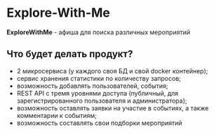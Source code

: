 # Explore-With-Me

**ExploreWithMe** - афиша для поиска различных мероприятий

## Что будет делать продукт?

- 2 микросервиса (у каждого своя БД и свой docker контейнер);
- сервис хранения статистики по количеству запросов;
- возможность добавлять пользователей, события;
- REST API с тремя уровнями доступа (публичный, для зарегистрированного пользователя и администратора);
- возможность оставлять заявки на участие в событиях, а также комментарии к событиям;
- возможность составлять свои подборки мероприятий

